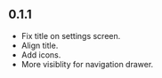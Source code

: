 0.1.1
-----

- Fix title on settings screen.
- Align title.
- Add icons.
- More visiblity for navigation drawer.
